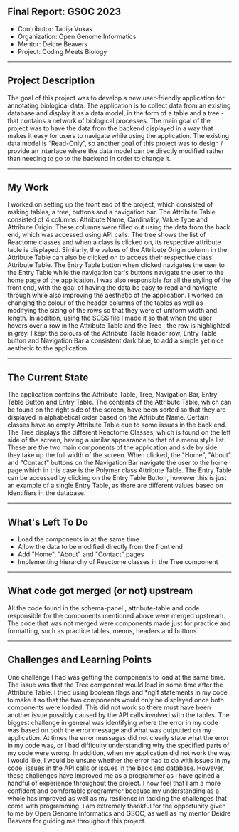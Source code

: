 Final Report: GSOC 2023 
------------------------

- Contributor: Tadija Vukas 
- Organization: Open Genome Informatics 
- Mentor: Deidre Beavers 
- Project: Coding Meets Biology

------------------------------------------------------------------------

Project Description 
-------------------
The goal of this project was to develop a new user-friendly application for annotating biological data. The application is to collect data from an existing database and display it as a data model, in the form of a table and a tree - that contains a network of biological processes. The main goal of the project was to have the data from the backend displayed in a way that makes it easy for users to navigate while using the application. The existing data model is “Read-Only”, so another goal of this project was to design / provide an interface where the data model can be directly modified rather than needing to go to the backend in order to change it. 

-----------------------------------------------------------------------

My Work 
-------
I worked on setting up the front end of the project, which consisted of making tables, a tree, buttons and a navigation bar. The Attribute Table consisted of 4 columns: Attribute Name, Cardinality, Value Type and Attribute Origin. These columns were filled out using the data from the back end, which was accessed using API calls. The tree shows the list of Reactome classes and when a class is clicked on, its respective attribute table is displayed. Similarly, the values of the Attribute Origin column in the Attribute Table can also be clicked on to access their respective class' Attribute Table. The Entry Table button when clicked navigates the user to the Entry Table while the navigation bar's buttons navigate the user to the home page of the application. I was also responsible for all the styling of the front end, with the goal of having the data be easy to read and navigate through while also improving the aesthetic of the application. I worked on changing the colour of the header columns of the tables as well as modifying the sizing of the rows so that they were of uniform width and length. In addition, using the SCSS file I made it so that when the user hovers over a row in the Attribute Table and the Tree , the row is highlighted in grey. I kept the colours of the Attribute Table header row, Entry Table button and Navigation Bar a consistent dark blue, to add a simple yet nice aesthetic to the application.

------------------------------------------------------------------------


The Current State 
-----------------
The application contains the Attribute Table, Tree, Navigation Bar, Entry Table Button and Entry Table. The contents of the Attribute Table, which can be found on the right side of the screen, have been sorted so that they are displayed in alphabetical order based on the Attribute Name. Certain classes have an empty Attribute Table due to some issues in the back end. The Tree displays the different Reactome Classes, which is found on the left side of the screen, having a similar appearance to that of a menu style list. These are the two main components of the application and side by side they take up the full width of the screen. When clicked, the "Home", "About" and "Contact" buttons on the Navigation Bar navigate the user to the home page which in this case is the Polymer class Attribute Table. The Entry Table can be accessed by clicking on the Entry Table Button, however this is just an example of a single Entry Table, as there are different values based on Identifiers in the database. 

------------------------------------------------------------------------


What's Left To Do 
------------------
- Load the components in at the same time 
- Allow the data to be modified directly from the front end 
- Add "Home", "About" and "Contact" pages 
- Implementing hierarchy of Reactome classes in the Tree component 

------------------------------------------------------------------------


What code got merged (or not) upstream 
--------------------------------------
All the code found in the schema-panel , attribute-table and code responsible for the components mentioned above were merged upstream. The code that was not merged were components made just for practice and formatting, such as practice tables, menus, headers and buttons. 

------------------------------------------------------------------------


Challenges and Learning Points 
------------------------------
One challenge I had was getting the components to load at the same time. The issue was that the Tree component would load in some time after the Attribute Table. I tried using boolean flags and *ngIf statements in my code to make it so that the two components would only be displayed once both components were loaded. This did not work so there must have been another issue possibly caused by the API calls involved with the tables. The biggest challenge in general was identifying where the error in my code was based on both the error message and what was outputted on my application. At times the error messages did not clearly state what the error in my code was, or I had difficulty understanding why the specified parts of my code were wrong. In addition, when my application did not work the way I would like, I would be unsure whether the error had to do with issues in my code, issues in the API calls or issues in the back end database. However, these challenges have improved me as a programmer as I have gained a handful of experience throughout the project. I now feel that I am a more confident and comfortable programmer because my understanding as a whole has improved as well as my resilience in tackling the challenges that come with programming. I am extremely thankful for the opportunity given to me by Open Genome Informatics and GSOC, as well as my mentor Deidre Beavers for guiding me throughout this project.

